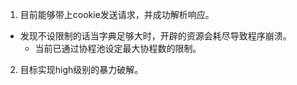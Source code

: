 1. 目前能够带上cookie发送请求，并成功解析响应。
  - 发现不设限制的话当字典足够大时，开辟的资源会耗尽导致程序崩溃。   
    - 当前已通过协程池设定最大协程数的限制。
2. 目标实现high级别的暴力破解。
